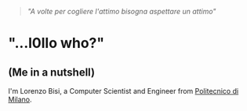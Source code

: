 > *"A volte per cogliere l'attimo bisogna aspettare un attimo"*

# "...l0llo who?"
## (Me in a nutshell)
I'm Lorenzo Bisi, a Computer Scientist and Engineer from [Politecnico di Milano](https://www.polimi.it/home/). 
